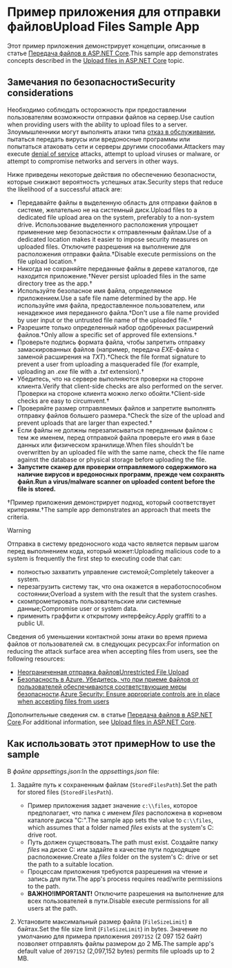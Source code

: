 # <a name="upload-files-sample-app"></a><span data-ttu-id="81b4a-101">Пример приложения для отправки файлов</span><span class="sxs-lookup"><span data-stu-id="81b4a-101">Upload Files Sample App</span></span>

<span data-ttu-id="81b4a-102">Этот пример приложения демонстрирует концепции, описанные в статье [Передача файлов в ASP.NET Core](https://docs.microsoft.com/aspnet/core/mvc/models/file-uploads).</span><span class="sxs-lookup"><span data-stu-id="81b4a-102">This sample app demonstrates concepts described in the [Upload files in ASP.NET Core](https://docs.microsoft.com/aspnet/core/mvc/models/file-uploads) topic.</span></span>

## <a name="security-considerations"></a><span data-ttu-id="81b4a-103">Замечания по безопасности</span><span class="sxs-lookup"><span data-stu-id="81b4a-103">Security considerations</span></span>

<span data-ttu-id="81b4a-104">Необходимо соблюдать осторожность при предоставлении пользователям возможности отправки файлов на сервер.</span><span class="sxs-lookup"><span data-stu-id="81b4a-104">Use caution when providing users with the ability to upload files to a server.</span></span> <span data-ttu-id="81b4a-105">Злоумышленники могут выполнять атаки типа [отказ в обслуживании](/windows-hardware/drivers/ifs/denial-of-service), пытаться передать вирусы или вредоносные программы или попытаться атаковать сети и серверы другими способами.</span><span class="sxs-lookup"><span data-stu-id="81b4a-105">Attackers may execute [denial of service](/windows-hardware/drivers/ifs/denial-of-service) attacks, attempt to upload viruses or malware, or attempt to compromise networks and servers in other ways.</span></span>

<span data-ttu-id="81b4a-106">Ниже приведены некоторые действия по обеспечению безопасности, которые снижают вероятность успешных атак.</span><span class="sxs-lookup"><span data-stu-id="81b4a-106">Security steps that reduce the likelihood of a successful attack are:</span></span>

* <span data-ttu-id="81b4a-107">Передавайте файлы в выделенную область для отправки файлов в системе, желательно не на системный диск.</span><span class="sxs-lookup"><span data-stu-id="81b4a-107">Upload files to a dedicated file upload area on the system, preferably to a non-system drive.</span></span> <span data-ttu-id="81b4a-108">Использование выделенного расположения упрощает применение мер безопасности к отправленным файлам.</span><span class="sxs-lookup"><span data-stu-id="81b4a-108">Use of a dedicated location makes it easier to impose security measures on uploaded files.</span></span> <span data-ttu-id="81b4a-109">Отключите разрешения на выполнение для расположения отправки файла.&dagger;</span><span class="sxs-lookup"><span data-stu-id="81b4a-109">Disable execute permissions on the file upload location.&dagger;</span></span>
* <span data-ttu-id="81b4a-110">Никогда не сохраняйте переданные файлы в дереве каталогов, где находится приложение.&dagger;</span><span class="sxs-lookup"><span data-stu-id="81b4a-110">Never persist uploaded files in the same directory tree as the app.&dagger;</span></span>
* <span data-ttu-id="81b4a-111">Используйте безопасное имя файла, определяемое приложением.</span><span class="sxs-lookup"><span data-stu-id="81b4a-111">Use a safe file name determined by the app.</span></span> <span data-ttu-id="81b4a-112">Не используйте имя файла, предоставленное пользователем, или ненадежное имя переданного файла.&dagger;</span><span class="sxs-lookup"><span data-stu-id="81b4a-112">Don't use a file name provided by user input or the untrusted file name of the uploaded file.&dagger;</span></span>
* <span data-ttu-id="81b4a-113">Разрешите только определенный набор одобренных расширений файлов.&dagger;</span><span class="sxs-lookup"><span data-stu-id="81b4a-113">Only allow a specific set of approved file extensions.&dagger;</span></span>
* <span data-ttu-id="81b4a-114">Проверьте подпись формата файла, чтобы запретить отправку замаскированных файлов (например, передача *EXE*-файла с заменой расширения на *TXT*).&dagger;</span><span class="sxs-lookup"><span data-stu-id="81b4a-114">Check the file format signature to prevent a user from uploading a masqueraded file (for example, uploading an *.exe* file with a *.txt* extension).&dagger;</span></span>
* <span data-ttu-id="81b4a-115">Убедитесь, что на сервере выполняются проверки на стороне клиента.</span><span class="sxs-lookup"><span data-stu-id="81b4a-115">Verify that client-side checks are also performed on the server.</span></span> <span data-ttu-id="81b4a-116">Проверки на стороне клиента можно легко обойти.&dagger;</span><span class="sxs-lookup"><span data-stu-id="81b4a-116">Client-side checks are easy to circumvent.&dagger;</span></span>
* <span data-ttu-id="81b4a-117">Проверяйте размер отправляемых файлов и запретите выполнять отправку файлов большего размера.&dagger;</span><span class="sxs-lookup"><span data-stu-id="81b4a-117">Check the size of the upload and prevent uploads that are larger than expected.&dagger;</span></span>
* <span data-ttu-id="81b4a-118">Если файлы не должны перезаписываться переданным файлом с тем же именем, перед отправкой файла проверьте его имя в базе данных или физическом хранилище.</span><span class="sxs-lookup"><span data-stu-id="81b4a-118">When files shouldn't be overwritten by an uploaded file with the same name, check the file name against the database or physical storage before uploading the file.</span></span>
* <span data-ttu-id="81b4a-119">**Запустите сканер для проверки отправляемого содержимого на наличие вирусов и вредоносных программ, прежде чем сохранять файл.**</span><span class="sxs-lookup"><span data-stu-id="81b4a-119">**Run a virus/malware scanner on uploaded content before the file is stored.**</span></span>

<span data-ttu-id="81b4a-120">&dagger;Пример приложения демонстрирует подход, который соответствует критериям.</span><span class="sxs-lookup"><span data-stu-id="81b4a-120">&dagger;The sample app demonstrates an approach that meets the criteria.</span></span>

> [!WARNING]
> <span data-ttu-id="81b4a-121">Отправка в систему вредоносного кода часто является первым шагом перед выполнением кода, который может:</span><span class="sxs-lookup"><span data-stu-id="81b4a-121">Uploading malicious code to a system is frequently the first step to executing code that can:</span></span>
>
> * <span data-ttu-id="81b4a-122">полностью захватить управление системой;</span><span class="sxs-lookup"><span data-stu-id="81b4a-122">Completely takeover a system.</span></span>
> * <span data-ttu-id="81b4a-123">перезагрузить систему так, что она окажется в неработоспособном состоянии;</span><span class="sxs-lookup"><span data-stu-id="81b4a-123">Overload a system with the result that the system crashes.</span></span>
> * <span data-ttu-id="81b4a-124">скомпрометировать пользовательские или системные данные;</span><span class="sxs-lookup"><span data-stu-id="81b4a-124">Compromise user or system data.</span></span>
> * <span data-ttu-id="81b4a-125">применить граффити к открытому интерфейсу.</span><span class="sxs-lookup"><span data-stu-id="81b4a-125">Apply graffiti to a public UI.</span></span>
>
> <span data-ttu-id="81b4a-126">Сведения об уменьшении контактной зоны атаки во время приема файлов от пользователей см. в следующих ресурсах:</span><span class="sxs-lookup"><span data-stu-id="81b4a-126">For information on reducing the attack surface area when accepting files from users, see the following resources:</span></span>
>
> * [<span data-ttu-id="81b4a-127">Неограниченная отправка файлов</span><span class="sxs-lookup"><span data-stu-id="81b4a-127">Unrestricted File Upload</span></span>](https://www.owasp.org/index.php/Unrestricted_File_Upload)
> * <span data-ttu-id="81b4a-128">[Безопасность в Azure. Убедитесь, что при приеме файлов от пользователей обеспечиваются соответствующие меры безопасности](/azure/security/azure-security-threat-modeling-tool-input-validation#controls-users).</span><span class="sxs-lookup"><span data-stu-id="81b4a-128">[Azure Security: Ensure appropriate controls are in place when accepting files from users](/azure/security/azure-security-threat-modeling-tool-input-validation#controls-users)</span></span>

<span data-ttu-id="81b4a-129">Дополнительные сведения см. в статье [Передача файлов в ASP.NET Core](https://docs.microsoft.com/aspnet/core/mvc/models/file-uploads).</span><span class="sxs-lookup"><span data-stu-id="81b4a-129">For additional information, see [Upload files in ASP.NET Core](https://docs.microsoft.com/aspnet/core/mvc/models/file-uploads).</span></span>

## <a name="how-to-use-the-sample"></a><span data-ttu-id="81b4a-130">Как использовать этот пример</span><span class="sxs-lookup"><span data-stu-id="81b4a-130">How to use the sample</span></span>

<span data-ttu-id="81b4a-131">В *файле appsettings.json*:</span><span class="sxs-lookup"><span data-stu-id="81b4a-131">In the *appsettings.json* file:</span></span>

1. <span data-ttu-id="81b4a-132">Задайте путь к сохраненным файлам (`StoredFilesPath`).</span><span class="sxs-lookup"><span data-stu-id="81b4a-132">Set the path for stored files (`StoredFilesPath`).</span></span>

   * <span data-ttu-id="81b4a-133">Пример приложения задает значение `c:\\files`, которое предполагает, что папка с именем *files* расположена в корневом каталоге диска "C:".</span><span class="sxs-lookup"><span data-stu-id="81b4a-133">The sample app sets the value to `c:\\files`, which assumes that a folder named *files* exists at the system's C: drive root.</span></span>
   * <span data-ttu-id="81b4a-134">Путь должен существовать.</span><span class="sxs-lookup"><span data-stu-id="81b4a-134">The path must exist.</span></span> <span data-ttu-id="81b4a-135">Создайте папку *files* на диске C: или задайте в качестве пути подходящее расположение.</span><span class="sxs-lookup"><span data-stu-id="81b4a-135">Create a *files* folder on the system's C: drive or set the path to a suitable location.</span></span>
   * <span data-ttu-id="81b4a-136">Процессам приложения требуются разрешения на чтение и запись для пути.</span><span class="sxs-lookup"><span data-stu-id="81b4a-136">The app's process requires read/write permissions to the path.</span></span>
   * <span data-ttu-id="81b4a-137">**ВАЖНО!**</span><span class="sxs-lookup"><span data-stu-id="81b4a-137">**IMPORTANT!**</span></span> <span data-ttu-id="81b4a-138">Отключите разрешения на выполнение для всех пользователей в пути.</span><span class="sxs-lookup"><span data-stu-id="81b4a-138">Disable execute permissions for all users at the path.</span></span>

1. <span data-ttu-id="81b4a-139">Установите максимальный размер файла (`FileSizeLimit`) в байтах.</span><span class="sxs-lookup"><span data-stu-id="81b4a-139">Set the file size limit (`FileSizeLimit`) in bytes.</span></span> <span data-ttu-id="81b4a-140">Значение по умолчанию для примера приложения `2097152` (2 097 152 байт) позволяет отправлять файлы размером до 2 МБ.</span><span class="sxs-lookup"><span data-stu-id="81b4a-140">The sample app's default value of `2097152` (2,097,152 bytes) permits file uploads up to 2 MB.</span></span>
